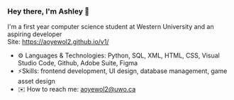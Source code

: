 ### Hey there, I'm Ashley 👋
I'm a first year computer science student at Western University and an aspiring developer
<br /> Site: https://aoyewol2.github.io/v1/
- ⚙️ Languages & Technologies: Python, SQL, XML, HTML, CSS, Visual Studio Code, Github, Adobe Suite, Figma
- ⚡Skills: frontend development, UI design, database management, game asset design
- ✉️ How to reach me: aoyewol2@uwo.ca
